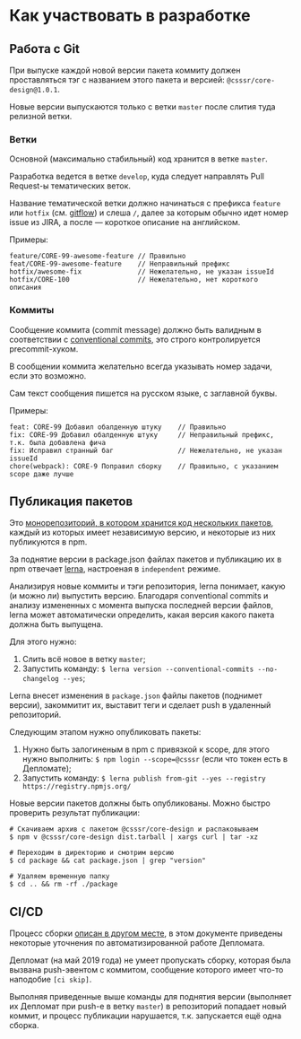 # Как участвовать в разработке

## Работа с Git
При выпуске каждой новой версии пакета коммиту должен проставляться тэг с названием этого пакета и версией:
`@csssr/core-design@1.0.1`.

Новые версии выпускаются только с ветки `master` после слития туда релизной ветки.

### Ветки

Основной (максимально стабильный) код хранится в ветке `master`.

Разработка ведется в ветке `develop`, куда следует направлять Pull Request-ы тематических веток.

Название тематической ветки должно начинаться с префикса `feature` или `hotfix`
(см. [gitflow](https://danielkummer.github.io/git-flow-cheatsheet/index.ru_RU.html)) и слеша `/`,
далее за которым обычно идет номер issue из JIRA, а после — короткое описание на английском.

Примеры:
```
feature/CORE-99-awesome-feature // Правильно
feat/CORE-99-awesome-feature    // Неправильный префикс
hotfix/awesome-fix              // Нежелательно, не указан issueId
hotfix/CORE-100                 // Нежелательно, нет короткого описания 
```

### Коммиты

Сообщение коммита (commit message) должно быть валидным в соответствии с
[conventional commits](https://github.com/conventional-changelog/commitlint/tree/master/%40commitlint/config-conventional),
это строго контролируется precommit-хуком.

В сообщении коммита желательно всегда указывать номер задачи, если это возможно.

Сам текст сообщения пишется на русском языке, с заглавной буквы.

Примеры:
```
feat: CORE-99 Добавил обалденную штуку    // Правильно
fix: СORE-99 Добавил обалденную штуку     // Неправильный префикс, т.к. была добавлена фича
fix: Исправил странный баг                // Нежелательно, не указан issueId
chore(webpack): CORE-9 Поправил сборку    // Правильно, с указанием scope даже лучше
```

## Публикация пакетов
Это [монорепозиторий, в котором хранится код нескольких пакетов](./MONOREPO.md), каждый из которых имеет независимую версию,
и некоторые из них публикуются в npm.

За поднятие версии в package.json файлах пакетов и публикацию их в npm отвечает [lerna](https://github.com/lerna/),
настроеная в `independent` режиме.

Анализируя новые коммиты и тэги репозитория, lerna понимает, какую (и можно ли) выпустить версию.
Благодаря conventional commits и анализу измененных с момента выпуска последней версии файлов,
lerna может автоматически определить, какая версия какого пакета должна быть выпущена.

Для этого нужно:
1. Слить всё новое в ветку `master`;
2. Запустить команду: `$ lerna version --conventional-commits --no-changelog --yes`;

Lerna внесет изменения в `package.json` файлы пакетов (поднимет версии), закоммитит их,
выставит теги и сделает push в удаленный репозиторий.

Следующим этапом нужно опубликовать пакеты:
1. Нужно быть залогиненым в npm с привязкой к scope, для этого нужно выполнить: `$ npm login --scope=@csssr`
(если что токен есть в Депломате);
2. Запустить команду: `$ lerna publish from-git --yes --registry https://registry.npmjs.org/`

Новые версии пакетов должны быть опубликованы. Можно быстро проверить результат публикации:

```
# Скачиваем архив с пакетом @csssr/core-design и распаковываем
$ npm v @csssr/core-design dist.tarball | xargs curl | tar -xz

# Переходим в директорию и смотрим версию
$ cd package && cat package.json | grep "version"

# Удаляем временную папку
$ cd .. && rm -rf ./package
```

## CI/CD
Процесс сборки [описан в другом месте](./MONOREPO.md), в этом документе приведены некоторые уточнения
по автоматизированной работе Депломата.

Депломат (на май 2019 года) не умеет пропускать сборку, которая была вызвана push-эвентом с коммитом, сообщение которого имеет
что-то наподобие `[ci skip]`.

Выполняя приведенные выше команды для поднятия версии (выполняет их Депломат при push-e в ветку `master`)
в репозиторий попадает новый коммит, и процесс публикации нарушается, т.к. запускается ещё одна сборка.
